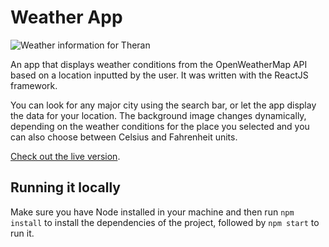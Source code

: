 # Weather App

![Weather information for Theran](https://i.imgur.com/NB7h82X.png)

An app that displays weather conditions from the OpenWeatherMap API based on a location inputted by the user. It was written with the ReactJS framework.

You can look for any major city using the search bar, or let the app display the data for your location. The background image changes dynamically, depending on the weather conditions for the place you selected and you can also choose between Celsius and Fahrenheit units.

[Check out the live version](https://heldersrvio.github.io/weather-app/).

## Running it locally

Make sure you have Node installed in your machine and then run ``npm install`` to install the dependencies of the project, followed by ``npm start`` to run it.
